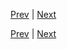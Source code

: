 [Prev](https://github.com/Ubugeeei/chibivue/blob/main/books/japanese/410_btc_transform.md) | [Next](https://github.com/Ubugeeei/chibivue/blob/main/books/japanese/430_btc_v_bind.md)



[Prev](https://github.com/Ubugeeei/chibivue/blob/main/books/japanese/410_btc_transform.md) | [Next](https://github.com/Ubugeeei/chibivue/blob/main/books/japanese/430_btc_v_bind.md)